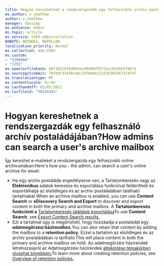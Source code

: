```yaml
---
title: Hogyan kereshetnek a rendszergazdák egy felhasználó archív postaládájában?
ms.author: v-jmathew
author: v-jmathew
manager: dansimp
ms.audience: Admin
ms.topic: article
ms.service: o365-administration
ROBOTS: NOINDEX, NOFOLLOW
localization_priority: Normal
ms.collection: Adm_O365
ms.custom:
- "3100008"
- "7255"
ms.openlocfilehash: 00710319f8d8b6ecd9d99d76751ecb256b2f867d
ms.sourcegitcommit: 78fe9f33438cb0c19f0dab31253b5853b73f4f47
ms.translationtype: MT
ms.contentlocale: hu-HU
ms.lasthandoff: 03/05/2021
ms.locfileid: "50524392"
---
```

# <a name="how-admins-can-search-a-users-archive-mailbox"></a><span data-ttu-id="fe76b-102">Hogyan kereshetnek a rendszergazdák egy felhasználó archív postaládájában?</span><span class="sxs-lookup"><span data-stu-id="fe76b-102">How admins can search a user's archive mailbox</span></span>

<span data-ttu-id="fe76b-103">Így kereshet e-maileket a rendszergazda egy felhasználó online archívumában:</span><span class="sxs-lookup"><span data-stu-id="fe76b-103">Here's how you - the admin, can search a user's online archive for email:</span></span>

* <span data-ttu-id="fe76b-104">Ha egy archív postaláda  engedélyezve van, a Tartalomkeresés vagy az **Elektronikus** adatok keresése és exportálása funkcióval felderítheti és exportálhatja az elsődleges és az archív postaládában található tartalmakat.</span><span class="sxs-lookup"><span data-stu-id="fe76b-104">When an archive mailbox is enabled, you can use **Content Search** or **eDiscovery Search and Export** to discover and export content in both the primary and archive mailbox.</span></span> <span data-ttu-id="fe76b-105">A **Tartalomkeresés funkcióról a** [Tartalomkeresés találatok exportálása](https://docs.microsoft.com/office365/securitycompliance/export-search-results)</span><span class="sxs-lookup"><span data-stu-id="fe76b-105">To use **Content Search**, see [Export Content Search results.](https://docs.microsoft.com/office365/securitycompliance/export-search-results)</span></span>
* <span data-ttu-id="fe76b-106">Ezt a tartalmat úgy is megőrizheti, hogy hozzáadja a postaládát egy **adatmegőrzési házirendhez.**</span><span class="sxs-lookup"><span data-stu-id="fe76b-106">You can also retain that content by adding the mailbox to a **retention policy**.</span></span> <span data-ttu-id="fe76b-107">Ezzel a tartalom az elsődleges és az archív postaládában is tartható.</span><span class="sxs-lookup"><span data-stu-id="fe76b-107">This will place content in both the primary and archive mailbox on hold.</span></span> <span data-ttu-id="fe76b-108">Az adatmegőrzési házirendek létrehozásáról az Adatmegőrzési házirendek [áttekintése témakörben olvashat bővebben.](https://docs.microsoft.com/office365/securitycompliance/retention-policies)</span><span class="sxs-lookup"><span data-stu-id="fe76b-108">To learn more about creating retention policies, see [Overview of retention policies.](https://docs.microsoft.com/office365/securitycompliance/retention-policies)</span></span>
